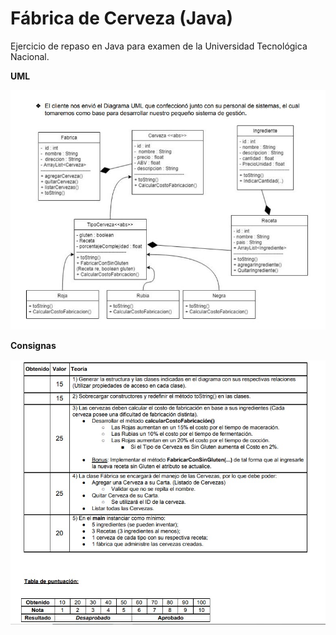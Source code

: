 # Fábrica de Cerveza (Java)

Ejercicio de repaso en Java para examen de la Universidad Tecnológica Nacional.

**UML**



![UML](https://raw.githubusercontent.com/gonzalas/fabrica-cerveza/master/uml.jpg)

**Consignas**



![UML](https://raw.githubusercontent.com/gonzalas/fabrica-cerveza/master/consignas.jpg)
